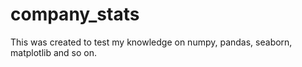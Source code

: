 # company_stats

This was created to test my knowledge on numpy, pandas, seaborn, matplotlib and so on.
